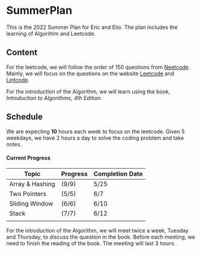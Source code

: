 # SummerPlan

This is the 2022 Summer Plan for Eric and Elio. The plan includes the learning of Algorithm and Leetcode.

## Content

For the leetcode, we will follow the order of 150 questions from [Neetcode](https://neetcode.io/). Mainly, we will focus on the questions on the website [Leetcode](https://leetcode.com/) and [Lintcode](https://www.lintcode.com/).

For the introduction of the Algorithm, we will learn using the book, *Introduction to Algorithms, 4th Edition*.

## Schedule



We are expecting **10** hours each week to focus on the leetcode. Given 5 weekdays, we have 2 hours a day to solve the coding problem and take notes.

#### Current Progress

| Topic           | Progress | Completion Date |
| --------------- | -------- | --------------- |
| Array & Hashing | (9/9)    | 5/25            |
| Two Pointers    | (5/5)    | 6/7             |
| Sliding Window  | (6/6)    | 6/10            |
| Stack           | (7/7)    | 6/12            |
|                 |          |                 |

For the introduction of the Algorithm, we will meet twice a week, Tuesday and Thursday, to discuss the question in the book. Before each meeting, we need to finish the reading of the book. The meeting will last 3 hours.

